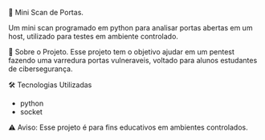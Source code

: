 🔐 Mini Scan de Portas.

 Um mini scan programado em python para analisar portas abertas em um host, utilizado para testes em ambiente controlado.

🧩 Sobre o Projeto.
Esse projeto tem o objetivo ajudar em um pentest fazendo uma varredura portas vulneraveis, voltado para alunos estudantes de cibersegurança.

🛠️ Tecnologias Utilizadas
- python 
- socket 

⚠️ Aviso: Esse projeto é para fins educativos em ambientes controlados.
